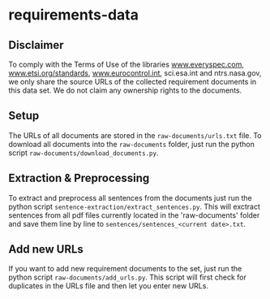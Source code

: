 # requirements-data

## Disclaimer
To comply with the Terms of Use of the libraries www.everyspec.com, www.etsi.org/standards, www.eurocontrol.int, sci.esa.int and ntrs.nasa.gov, we only share the source URLs of the collected requirement documents in this data set. 
We do not claim any ownership rights to the documents.

## Setup
The URLs of all documents are stored in the `raw-documents/urls.txt` file. 
To download all documents into the `raw-documents` folder, just run the python script `raw-documents/download_documents.py`. 

## Extraction & Preprocessing
To extract and preprocess all sentences from the documents just run the python script `sentence-extraction/extract_sentences.py`. This will exctract sentences from all pdf files currently located in the 'raw-documents' folder and save them line by line to `sentences/sentences_<current date>.txt`.

## Add new URLs
If you want to add new requirement documents to the set, just run the python script `raw-documents/add_urls.py`. This script will first check for duplicates in the URLs file and then let you enter new URLs. 

 